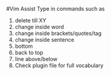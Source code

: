 #Vim Assist
Type in commands such as 
1. delete till XY
2. change inside word
3. change inside brackets/quotes/tag
4. change inside sentence
5. bottom 
6. back to top
7. line above/below
8. Check plugin file for full vocabulary

